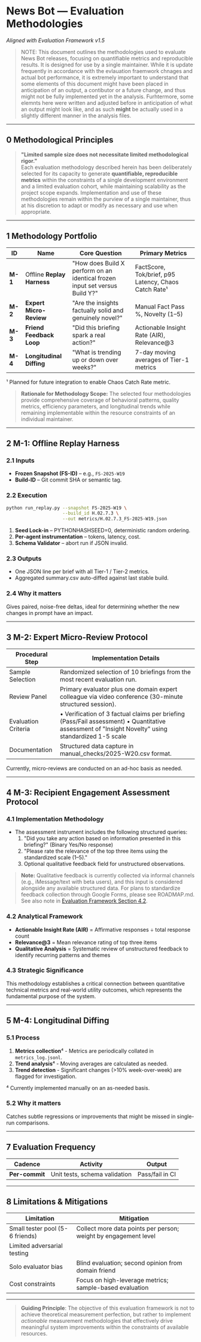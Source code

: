 # News Bot — Evaluation Methodologies  
*Aligned with Evaluation Framework v1.5*

> NOTE: This document outlines the methodologies used to evaluate News Bot releases, focusing on quantifiable metrics and reproducible results. It is designed for use by a single maintainer. While it is update frequently in accordance with the evlauation fraemwork chnages and actual bot performance, it is extremely important to understand that some elements of this document might have been placed in anticipation of an output, a contibutor or a future change, and thus might not be fully implemented yet in the analysis. Furhtermore, some elemnts here were written and adjusted before in anticipation of what an output might look like, and as such **might** be actually used in a slightly different manner in the analysis files. 
---

## 0 Methodological Principles  

> **"Limited sample size does not necessitate limited methodological rigor."**  
> Each evaluation methodology described herein has been deliberately selected for its capacity to generate **quantifiable, reproducible metrics** within the constraints of a single development environment and a limited evaluation cohort, while maintaining scalability as the project scope expands.
> Implementation and use of these methodologies remain within the purview of a single maintainer, thus at his discretion to adapt or modify as necessary and use when appropriate.

---

## 1 Methodology Portfolio  

| ID | Name | Core Question | Primary Metrics |
|----|------|---------------|-----------------|
| **M-1** | Offline **Replay Harness** | "How does Build X perform on an identical frozen input set versus Build Y?" | FactScore, Tok/brief, p95 Latency, Chaos Catch Rate¹ |
| **M-2** | **Expert Micro-Review** | "Are the insights factually solid and genuinely novel?" | Manual Fact Pass %, Novelty (1–5) |
| **M-3** | **Friend Feedback Loop** | "Did this briefing spark a real action?" | Actionable Insight Rate (AIR), Relevance@3 |
| **M-4** | **Longitudinal Diffing** | "What is trending up or down over weeks?" | 7-day moving averages of Tier-1 metrics |

¹ Planned for future integration to enable Chaos Catch Rate metric.

> **Rationale for Methodology Scope:** The selected four methodologies provide comprehensive coverage of behavioral patterns, quality metrics, efficiency parameters, and longitudinal trends while remaining implementable within the resource constraints of an individual maintainer.

---

## 2 M-1: Offline Replay Harness  

### 2.1 Inputs  
* **Frozen Snapshot (FS-ID)** – e.g., `FS-2025-W19`  
* **Build-ID** – Git commit SHA or semantic tag.  

### 2.2 Execution  

```bash
python run_replay.py --snapshot FS-2025-W19 \
                     --build_id H.02.7.3 \
                     --out metrics/H.02.7.3_FS-2025-W19.json
```

1. **Seed Lock-in** – PYTHONHASHSEED=0, deterministic random ordering.
2. **Per-agent instrumentation** – tokens, latency, cost.
3. **Schema Validator** – abort run if JSON invalid.

### 2.3 Outputs
* One JSON line per brief with all Tier-1 / Tier-2 metrics.
* Aggregated summary.csv auto-diffed against last stable build.

### 2.4 Why it matters

Gives paired, noise-free deltas, ideal for determining whether the new changes in prompt have an impact.

---

## 3 M-2: Expert Micro-Review Protocol

| Procedural Step | Implementation Details |
|-----------------|------------------------|
| Sample Selection | Randomized selection of 10 briefings from the most recent evaluation run. |
| Review Panel | Primary evaluator plus one domain expert colleague via video conference (30-minute structured session). |
| Evaluation Criteria | • Verification of 3 factual claims per briefing (Pass/Fail assessment)  • Quantitative assessment of "Insight Novelty" using standardized 1-5 scale |
| Documentation | Structured data capture in manual_checks/2025-W20.csv format. |

Currently, micro-reviews are conducted on an ad-hoc basis as needed.

---

## 4 M-3: Recipient Engagement Assessment Protocol

### 4.1 Implementation Methodology
* The assessment instrument includes the following structured queries:
  1. "Did you take any action based on information presented in this briefing?" (Binary Yes/No response)
  2. "Please rate the relevance of the top three items using the standardized scale (1–5)."
  3. Optional qualitative feedback field for unstructured observations.

> **Note:** Qualitative feedback is currently collected via informal channels (e.g., iMessage/text with beta users), and this input is considered alongside any available structured data. For plans to standardize feedback collection through Google Forms, please see ROADMAP.md. See also note in [Evaluation Framework Section 4.2](evaluation_framework.md#42-live-evaluation-cohort).

### 4.2 Analytical Framework
* **Actionable Insight Rate (AIR)** = Affirmative responses ÷ total response count
* **Relevance@3** = Mean relevance rating of top three items
* **Qualitative Analysis** = Systematic review of unstructured feedback to identify recurring patterns and themes

### 4.3 Strategic Significance
This methodology establishes a critical connection between quantitative technical metrics and real-world utility outcomes, which represents the fundamental purpose of the system.

---

## 5 M-4: Longitudinal Diffing

### 5.1 Process
1. **Metrics collection**⁴ - Metrics are periodically collated in `metrics_log.jsonl`.
2. **Trend analysis**⁴ - Moving averages are calculated as needed.
3. **Trend detection** - Significant changes (>10% week-over-week) are flagged for investigation.

⁴ Currently implemented manually on an as-needed basis.

### 5.2 Why it matters
Catches subtle regressions or improvements that might be missed in single-run comparisons.

---

## 7 Evaluation Frequency

| Cadence | Activity | Output |
|---------|----------|--------|
| **Per-commit** | Unit tests, schema validation | Pass/fail in CI |

---

## 8 Limitations & Mitigations

| Limitation | Mitigation |
|------------|------------|
| Small tester pool (5-6 friends) | Collect more data points per person; weight by engagement level |
| Limited adversarial testing | |
| Solo evaluator bias | Blind evaluation; second opinion from domain friend |
| Cost constraints | Focus on high-leverage metrics; sample-based evaluation |

---

> **Guiding Principle**: The objective of this evaluation framework is not to achieve theoretical measurement perfection, but rather to implement *actionable* measurement methodologies that effectively drive meaningful system improvements within the constraints of available resources.
